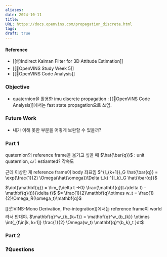 ```yaml
---
aliases: 
date: 2024-10-11
title: 
URL: https://docs.openvins.com/propagation_discrete.html
tags: 
draft: true
---
```


#### Reference 
- [[📦️Indirect Kalman Filter for 3D Attitude Estimation]]
- [[📖OpenVINS Study Week 5]]
- [[🧩OpenVINS Code Analysis]]
### Objective
- quaternion을 활용한 imu discrete propagation : [[🧩OpenVINS Code Analysis]]에서는 fast state propagation으로 쓰임.

### Future Work
- 내가 이해 못한 부분을 어떻게 보완할 수 있을까?

### Part 1
quaternion의 reference frame을 옮기고 싶을 때 
$\hat{\bar{q}}$ : unit quaternion, $\hat{\omega}$ : estiamted? 각속도

근데 이상한 게 reference frame이 body 좌표임
$^{I_{k+1}}_G \hat{\bar{q}} = \exp(\frac{1}{2} \Omega(\hat{\omega})\Delta t_k) ^{I_k}_G \hat{\bar{q}}$

$\dot{\mathbf{q}} = \lim_{\delta t →0} \frac{\mathbf{q}(t+\delta t) - \mathbf{q}(t)}{\delta t}$
 $= \frac{1}{2}\mathbf{q}\otimes w_t = \frac{1}{2}\Omega_R(\omega_t)\mathbf{q}$


[[📦️VINS-Mono Derivation, Pre-integration]]에서는 reference frame이 world라서 반대야. 
$\mathbf{q}^w_{b_{k+1}} =  \mathbf{q}^w_{b_{k}} \otimes \int{_{t\in[k, k+1]} \frac{1}{2} \Omega(w_t) \mathbf{q}^{b_k}_t }dt$





### Part 2


### ❓️Questions

